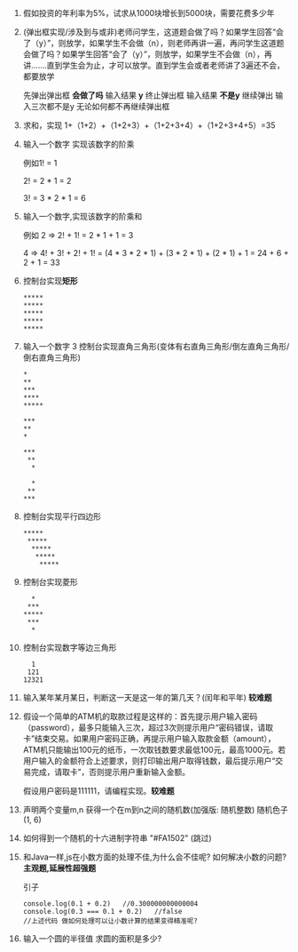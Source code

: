 1.  假如投资的年利率为5%，试求从1000块增长到5000块，需要花费多少年

2. (弹出框实现/涉及到与或非)老师问学生，这道题会做了吗？如果学生回答“会了（y）”，则放学，如果学生不会做（n），则老师再讲一遍，再问学生这道题会做了吗？如果学生回答“会了（y）”，则放学，如果学生不会做（n），再讲…….直到学生会为止，才可以放学。直到学生会或者老师讲了3遍还不会，都要放学  

   先弹出弹出框 **会做了吗** 输入结果 **y** 终止弹出框 输入结果 **不是y** 继续弹出 输入三次都不是y 无论如何都不再继续弹出框

3.  求和，实现 1+（1+2）+（1+2+3）+（1+2+3+4）+（1+2+3+4+5）=35

4. 输入一个数字 实现该数字的阶乘 

   例如1! = 1

   2! = 2 * 1 = 2

   3! = 3 * 2 * 1 = 6

6. 输入一个数字,实现该数字的阶乘和

   例如 2 => 2! + 1! = 2 * 1 + 1 = 3

   4 => 4! + 3! + 2! + 1! = (4 * 3 * 2 * 1) + (3 * 2 * 1) + (2 * 1) + 1 = 24 + 6 + 2 + 1 = 33

7. 控制台实现**矩形**

   ```
   *****
   *****
   *****
   *****
   *****
   ```

8. 输入一个数字 3 控制台实现直角三角形(变体有右直角三角形/倒左直角三角形/倒右直角三角形)

   ```
   *
   **
   ***
   ****
   *****
   ```

   ```
   ***
   **
   *
   ```

   ```
   ***
    **
     * 
   ```

   ```
     *
    **
   ***
   ```

9. 控制台实现平行四边形

   ```
   *****
    *****
     *****
      *****
       *****
   ```

10. 控制台实现菱形

    ```
      *
     ***
    *****
     ***
      *
    ```

11. 控制台实现数字等边三角形

    ```
      1
     121
    12321
    ```

11. 输入某年某月某日，判断这一天是这一年的第几天？(闰年和平年) **较难题**

1. 假设一个简单的ATM机的取款过程是这样的：首先提示用户输入密码（password），最多只能输入三次，超过3次则提示用户“密码错误，请取卡”结束交易。如果用户密码正确，再提示用户输入取款金额（amount），ATM机只能输出100元的纸币，一次取钱数要求最低100元，最高1000元。若用户输入的金额符合上述要求，则打印输出用户取得钱数，最后提示用户“交易完成，请取卡”，否则提示用户重新输入金额。

   假设用户密码是111111，请编程实现。**较难题**

2. 声明两个变量m,n 获得一个在m到n之间的随机数(加强版: 随机整数) 随机色子(1, 6)

3. 如何得到一个随机的十六进制字符串 "#FA1502" (跳过)

4. 和Java一样,js在小数方面的处理不佳,为什么会不佳呢? 如何解决小数的问题? **主观题,延展性超强题**

   引子

   ```
   console.log(0.1 + 0.2)	//0.300000000000004
   console.log(0.3 === 0.1 + 0.2) 	//false
   //上述代码 做如何处理可以让小数计算的结果变得精准呢?
   ```

5. 输入一个圆的半径值 求圆的面积是多少?